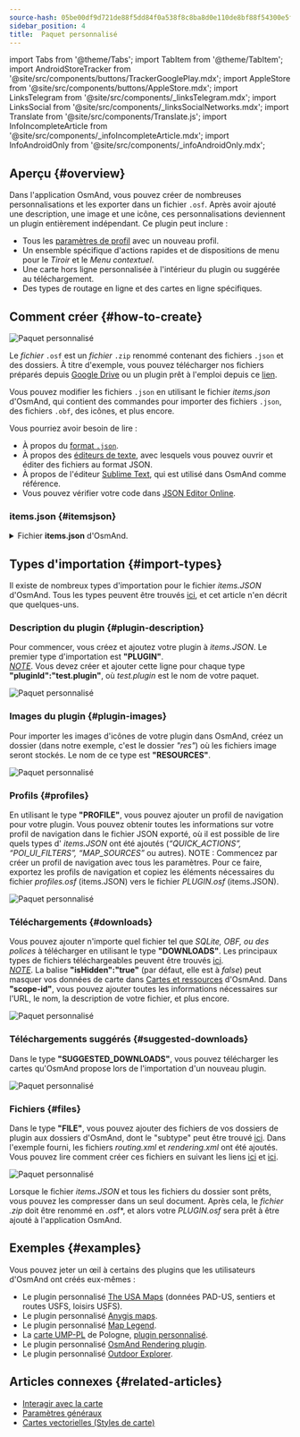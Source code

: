 ```yaml
---
source-hash: 05be00df9d721de88f5dd84f0a538f8c8ba8d0e110de8bf88f54300e5f72b004
sidebar_position: 4
title:  Paquet personnalisé
---
```

import Tabs from '@theme/Tabs';
import TabItem from '@theme/TabItem';
import AndroidStoreTracker from '@site/src/components/buttons/TrackerGooglePlay.mdx';
import AppleStore from '@site/src/components/buttons/AppleStore.mdx';
import LinksTelegram from '@site/src/components/_linksTelegram.mdx';
import LinksSocial from '@site/src/components/_linksSocialNetworks.mdx';
import Translate from '@site/src/components/Translate.js';
import InfoIncompleteArticle from '@site/src/components/_infoIncompleteArticle.mdx';
import InfoAndroidOnly from '@site/src/components/_infoAndroidOnly.mdx';



## Aperçu {#overview}

Dans l'application OsmAnd, vous pouvez créer de nombreuses personnalisations et les exporter dans un fichier `.osf`. Après avoir ajouté une description, une image et une icône, ces personnalisations deviennent un plugin entièrement indépendant. Ce plugin peut inclure :

- Tous les [paramètres de profil](../personal/profiles.md) avec un nouveau profil.
- Un ensemble spécifique d'actions rapides et de dispositions de menu pour le *Tiroir* et le *Menu contextuel*.
- Une carte hors ligne personnalisée à l'intérieur du plugin ou suggérée au téléchargement.
- Des types de routage en ligne et des cartes en ligne spécifiques.


## Comment créer {#how-to-create}

![Paquet personnalisé](@site/static/img/plugins/custom/1.jpg)

Le *fichier* `.osf` est un *fichier* `.zip` renommé contenant des fichiers `.json` et des dossiers. À titre d'exemple, vous pouvez télécharger nos fichiers préparés depuis [Google Drive](https://drive.google.com/drive/folders/1wDPGThkdRi9_3UrCKROgt49qi-1gM6jk?usp=sharing) ou un plugin prêt à l'emploi depuis ce [lien](https://drive.google.com/open?id=1efZ01uAIL27aTQLLoTl8KYH-ts_WSRSe).  

Vous pouvez modifier les fichiers `.json` en utilisant le fichier *items.json* d'OsmAnd, qui contient des commandes pour importer des fichiers `.json`, des fichiers `.obf`, des icônes, et plus encore.

Vous pourriez avoir besoin de lire :

- À propos du [format `.json`](https://en.wikipedia.org/wiki/JSON).
- À propos des [éditeurs de texte](https://en.wikipedia.org/wiki/List_of_text_editors), avec lesquels vous pouvez ouvrir et éditer des fichiers au format JSON.
- À propos de l'éditeur [Sublime Text](https://en.wikipedia.org/wiki/Sublime_Text), qui est utilisé dans OsmAnd comme référence.
- Vous pouvez vérifier votre code dans [JSON Editor Online](https://jsoneditoronline.org/).


### items.json {#itemsjson}

<details>
<summary> Fichier <b>items.json</b> d'OsmAnd. </summary> 

```
{
   "version":1,
   "items":[

      {
         "type":"PLUGIN",
         "pluginId":"test.plugin",
         "version" : 1,
         "icon": {
             "" : "@plugin-id.png"
             
         },
         "image": {
             "" :"@plugin-image.webp"
         },
         "name":{
            "":"Test Plugin",
            "ru":"Test Plugin: RU language"
         },
         "description":{
            "":"This package is a test package and displays test information.",
            "ru":"This package is a test package and displays test information. RU language."
         }
      },

      {
         "type":"RESOURCES",
         "pluginId":"test.plugin",
         "file":"res"
      },


      {
         "type":"DOWNLOADS",
         "pluginId":"test.plugin",
         "items":[
            {
               "path":"test",
               "name":{
                  "":"My offline maps",
                  "ru":"RU: My offline maps"
               },
               "icon":{
                  "":"ic_world_globe_dark"
               },
               "header-color":"#002E64",
               "description":{
                  "text":{
                     "":"This package is a collection of online and offline map sources of various types.",
                     "ru":"RU: This package is a collection of online and offline map sources of various types."
                  },
                  "button":[
                     {
                        "":"Telegram chat OsmAnd",
                        "url":"https:\/\/t.me\/OsmAndMaps"
                     }
                  ]
               }
            },
            {
               "scope-id":"offline-maps",
               "path":"test/Waterway",
               "header-color":"#002E64",
               "name":{
                  "":"Waterway",
                  "ru":"RU: waterway"
               },
               "icon":{
                  "":"ic_world_globe_dark"
               },
               "items":[
                  {
                     "name":{
                        "":"Offline Waterway map SA",
                        "ru":"RU: Offline Waterway map SA"
                     },
                     "filename":"waterway.obf.zip",
                     "type":"map",
                     "isHidden":"true",
                     "timestamp":1582994500,
                     "containerSize":28195301,
                     "contentSize":28195301,
                     "description":{
                        "text":{
                           "":"Zoom min: 0<br />Zoom max: 19<br />Countries: SA",
                           "ru":"RU: Zoom min: 0<br />Zoom max: 19<br />Countries: SA"
                        },
                        "image":[
                           "https://drive.google.com/uc?id=16HjUHsSWNgeQI0bmuup9ohpyrg6rWkHH&export=download"
                        ]
                     },
                     "downloadurl":"https://drive.google.com/uc?id=10iP2VZexHtHC0QLhACZ1QoEy-duNN5Wg&export=download",
                     "firstsubname":{
                        "":"Waterway",
                        "ru":"RU: Waterway"
                     },
                     "secondsubname":{
                        "":"",
                        "ru":""
                     }
                }
           ]
        }] 
    },

      {
         "type":"PROFILE",
         "pluginId":"test.plugin",
         "file":"bicycle_test.json",
         "appMode":{
            "iconColor":"RED",
            "iconName":"ic_action_motorcycle_dark",
            "locIcon":"BENTLEY",
            "navIcon":"BENTLEY",
            "order":32,
            "parent":"bicycle",
            "stringKey":"bicycle_test",
            "userProfileName" : "Test Prof"
         },
         "prefs" : {
            "drawer_logo": { "" : "@logo.png"},
            "drawer_url" : { "" : "https://osmand.net"},
            "drawer_items" : { "hidden" : ["dashboard"], "order" : ["map_markers", "my_places", "search"] },
            "context_menu_items" : {},
            "configure_map_items" : {},
            "route_service":"OSMAND",
            "renderer":"test-rendering.render.xml",
            "routing_profile":"routing-test.xml/test-car"
        }
      },

      {
         "type":"FILE",
         "pluginId":"test.plugin",
         "subtype" : "rendering_style",
         "file":"\/rendering\/test-rendering.render.xml"
      },

      {
         "type":"FILE",
         "pluginId":"test.plugin",
         "subtype" : "routing_config",
         "file":"\/routing\/routing-test.xml"
      },

      {
         "type":"SUGGESTED_DOWNLOADS",
         "pluginId":"test.plugin",
         "comment-1" : "search-type are latlon (closest by latlon), worldregion (by boundaries if name matches worldRegion downloadName as we do for default types), by default natural order, limit finds first N elements",
         "comment-2" : "predefined scope-id are @type of indexes.xml map, srtm_map, road_map, wikimap, wikivoyage, hillshade, slope, fonts, voice, depth ",
         "comment-3" : "names filters ignore case by name.contains(filterName)",
         "items": [{
             "scope-id" : "test-downloads",
             "limit" : 1,
             "search-type" : "latlon"
         }, {
             "scope-id" : "road_map",
             "names" : [
                 "Poland_lesser-poland_europe_2.obf.zip", "netherlands_noord-holland_europe"]
         }, {
             "scope-id" : "wikimap",
             "search-type" : "worldregion"
         }]
      },

      {
         "type":"NAVIGATION_ICONS",
         "pluginId":"test.plugin",
         "items" : [{
            "locationIcon": {
                 "" : "@bentley-car.png"
            },
            "locationIconId": "BENTLEY", 
            "navigationIcon": {
                 "" : "@bentley-car-moving.png"
            },
            "navigationIconId": "BENTLEY"
         }]
      },
      
      {
         "type":"QUICK_ACTIONS",
         "pluginId":"test.plugin",
         "items": [{
            "name": "Test quick action",
            "actionType": "osmbug.add",
            "params": "{\"dialog\":\"false\",\"message\":\"Message\"}"
          }]
      },

      {
         "type":"POI_UI_FILTERS",
         "pluginId":"test.plugin",
          "items": [{
                "name": "Test Search",
                "filterId": "test_search",
                "acceptedTypes": "{\"sustenance\":[\"bar\",\"alpine_hut\"]}"
            }]
      },

      {
         "type":"MAP_SOURCES",
         "pluginId":"test.plugin",
         "items": [{
            "sql": false,
            "name": "OsmAnd (test)",
            "minZoom": 1,
            "maxZoom": 19,
            "url": "https:\/\/tile.osmand.net\/hd\/{0}\/{1}\/{2}.png",
            "ellipsoid": false,
            "inverted_y": false,
            "timesupported": false,
            "expire": -1,
            "inversiveZoom": false,
            "ext": ".png",
            "tileSize": 512,
            "bitDensity": 8,
            "avgSize": 18000
        }]
      }
   ]
}

```

</details>


## Types d'importation {#import-types}

Il existe de nombreux types d'importation pour le fichier *items.JSON* d'OsmAnd. Tous les types peuvent être trouvés [ici](https://github.com/osmandapp/Osmand/blob/r3.7/OsmAnd/src/net/osmand/plus/settings/backend/SettingsHelper.java#L133), et cet article n'en décrit que quelques-uns.

### Description du plugin {#plugin-description}

Pour commencer, vous créez et ajoutez votre plugin à *items.JSON*. Le premier type d'importation est **"PLUGIN"**.  
   *<u>NOTE</u>*. Vous devez créer et ajouter cette ligne pour chaque type **"pluginId":"test.plugin"**, où *test.plugin* est le nom de votre paquet.  

   ![Paquet personnalisé](@site/static/img/plugins/custom/2.jpg)

### Images du plugin {#plugin-images}

Pour importer les images d'icônes de votre plugin dans OsmAnd, créez un dossier (dans notre exemple, c'est le dossier *"res"*) où les fichiers image seront stockés. Le nom de ce type est **"RESOURCES"**.  

   ![Paquet personnalisé](@site/static/img/plugins/custom/4.jpg)


### Profils {#profiles}

En utilisant le type **"PROFILE"**, vous pouvez ajouter un profil de navigation pour votre plugin. Vous pouvez obtenir toutes les informations sur votre profil de navigation dans le fichier JSON exporté, où il est possible de lire quels types d' *items.JSON* ont été ajoutés (*“QUICK_ACTIONS”, “POI_UI_FILTERS”, “MAP_SOURCES”* ou autres).
NOTE : Commencez par créer un profil de navigation avec tous les paramètres. Pour ce faire, exportez les profils de navigation et copiez les éléments nécessaires du fichier *profiles.osf* (items.JSON) vers le fichier *PLUGIN.osf* (items.JSON).  

   ![Paquet personnalisé](@site/static/img/plugins/custom/6.jpg)

### Téléchargements {#downloads}

Vous pouvez ajouter n'importe quel fichier tel que *SQLite, OBF, ou des polices* à télécharger en utilisant le type **"DOWNLOADS"**. Les principaux types de fichiers téléchargeables peuvent être trouvés [ici](https://github.com/osmandapp/Osmand/blob/master/OsmAnd/src/net/osmand/plus/download/DownloadActivityType.java#L33).  
   *<u>NOTE</u>*. La balise **"isHidden":"true"** (par défaut, elle est à *false*) peut masquer vos données de carte dans [Cartes et ressources](../personal/maps-resources.md#local) d'OsmAnd. Dans **"scope-id"**, vous pouvez ajouter toutes les informations nécessaires sur l'URL, le nom, la description de votre fichier, et plus encore.  

   ![Paquet personnalisé](@site/static/img/plugins/custom/3.jpg)

### Téléchargements suggérés {#suggested-downloads}

Dans le type **"SUGGESTED_DOWNLOADS"**, vous pouvez télécharger les cartes qu'OsmAnd propose lors de l'importation d'un nouveau plugin.  

   ![Paquet personnalisé](@site/static/img/plugins/custom/7.jpg)

### Fichiers {#files}

 Dans le type **"FILE"**, vous pouvez ajouter des fichiers de vos dossiers de plugin aux dossiers d'OsmAnd, dont le "subtype" peut être trouvé [ici](https://github.com/osmandapp/Osmand/blob/r3.7/OsmAnd/src/net/osmand/plus/settings/backend/SettingsHelper.java#L1312). Dans l'exemple fourni, les fichiers *routing.xml* et *rendering.xml* ont été ajoutés. Vous pouvez lire comment créer ces fichiers en suivant les liens [ici](https://github.com/osmandapp/OsmAnd-resources/blob/master/routing/routing.xml) et [ici](https://github.com/osmandapp/OsmAnd-resources/tree/master/rendering_styles).  

   ![Paquet personnalisé](@site/static/img/plugins/custom/8.jpg)

Lorsque le fichier *items.JSON* et tous les fichiers du dossier sont prêts, vous pouvez les compresser dans un seul document. Après cela, le *fichier .zip* doit être renommé en *.os*f*, et alors votre *PLUGIN.osf* sera prêt à être ajouté à l'application OsmAnd.


## Exemples {#examples}

Vous pouvez jeter un œil à certains des plugins que les utilisateurs d'OsmAnd ont créés eux-mêmes :

 - Le plugin personnalisé [The USA Maps](https://osmand.net/uploads/plugins/us.maps/2/us.maps-2.osf) (données PAD-US, sentiers et routes USFS, loisirs USFS).
 - Le plugin personnalisé [Anygis maps](https://osmand.net/uploads/plugins/ru.anygis.plugin/2/ru.anygis.plugin-2.osf).
 - Le plugin personnalisé [Map Legend](https://osmand.net/uploads/plugins/legend.plugin/1/legend.plugin-1.osf).
 - La [carte UMP-PL](https://ump.waw.pl/) de Pologne, [plugin personnalisé](https://osmand.net/uploads/plugins/UMP_map.plugin/1/UMP_map.plugin-1.osf).
 - Le plugin personnalisé [OsmAnd Rendering plugin](https://osmand.net/uploads/plugins/osmand.rendering.plugin/1/osmand.rendering.plugin-1.osf).
 - Le plugin personnalisé [Outdoor Explorer](https://osmand.net/uploads/plugins/outdoor-explorer.plugin/1/outdoor-explorer.plugin-1.osf).


## Articles connexes {#related-articles}

- [Interagir avec la carte](../../user/map/interact-with-map.md)
- [Paramètres généraux](../../user/personal/global-settings.md)
- [Cartes vectorielles (Styles de carte)](../../user/map/vector-maps.md)
